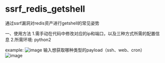 # ssrf_redis_getshell
通过ssrf漏洞对redis资产进行getshell的常见姿势

一、使用方法
1.需手动在代码中修改对应的ip和端口，以及三种方式所需的配置信息
2.所需环境: python2

example:
![image](https://user-images.githubusercontent.com/50257557/173984487-5a98d409-b68c-4c1f-be86-f0158aaae109.png)
输入想获取哪种类型的payload（ssh、web、cron）
![image](https://user-images.githubusercontent.com/50257557/173984651-b8ade100-4438-4d5f-af20-423d26ed049b.png)
